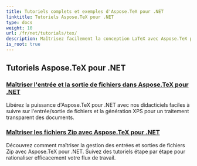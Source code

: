 ```yaml
---
title: Tutoriels complets et exemples d'Aspose.TeX pour .NET
linktitle: Tutoriels Aspose.TeX pour .NET
type: docs
weight: 10
url: /fr/net/tutorials/tex/
description: Maîtrisez facilement la conception LaTeX avec Aspose.TeX pour .NET. Téléchargez-le pour une intégration transparente et explorez le formatage avancé, la gestion des fichiers, les licences et bien plus encore.
is_root: true
---
```


## Tutoriels Aspose.TeX pour .NET
### [Maîtriser l'entrée et la sortie de fichiers dans Aspose.TeX pour .NET](./file-input-and-output/)
Libérez la puissance d'Aspose.TeX pour .NET avec nos didacticiels faciles à suivre sur l'entrée/sortie de fichiers et la génération XPS pour un traitement transparent des documents.
### [Maîtriser les fichiers Zip avec Aspose.TeX pour .NET](./mastering-zip-file-io/)
Découvrez comment maîtriser la gestion des entrées et sorties de fichiers Zip avec Aspose.TeX pour .NET. Suivez des tutoriels étape par étape pour rationaliser efficacement votre flux de travail.